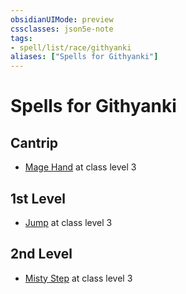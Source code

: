 ```yaml
---
obsidianUIMode: preview
cssclasses: json5e-note
tags:
- spell/list/race/githyanki
aliases: ["Spells for Githyanki"]
---
```

# Spells for Githyanki

## Cantrip

- [Mage Hand](mage-hand "PHB") at class level 3

## 1st Level

- [Jump](jump "PHB") at class level 3

## 2nd Level

- [Misty Step](misty-step "PHB") at class level 3